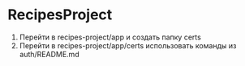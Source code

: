 # RecipesProject


1. Перейти в recipes-project/app и создать папку certs
2. Перейти в recipes-project/app/certs использовать команды из auth/README.md
